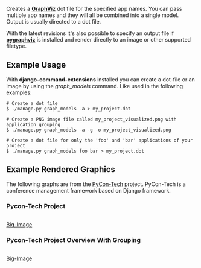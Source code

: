 Creates a **[GraphViz](http://www.graphviz.org/)** dot file for the specified app names.  You can pass multiple app names and they will all be combined into a single model.  Output is usually directed to a dot file.

With the latest revisions it's also possible to specify an output file if **[pygraphviz](https://networkx.lanl.gov/wiki/pygraphviz)** is installed and render directly to an image or other supported filetype.

## Example Usage ##

With **django-command-extensions** installed you can create a dot-file or an image by using the _graph\_models_ command. Like used in the following examples:

```
# Create a dot file
$ ./manage.py graph_models -a > my_project.dot
```
```
# Create a PNG image file called my_project_visualized.png with application grouping
$ ./manage.py graph_models -a -g -o my_project_visualized.png
```
```
# Create a dot file for only the 'foo' and 'bar' applications of your project
$ ./manage.py graph_models foo bar > my_project.dot
```

## Example Rendered Graphics ##

The following graphs are from the [PyCon-Tech](https://pycon.coderanger.net/) project.  PyCon-Tech is a conference management framework based on Django framework.

### Pycon-Tech Project ###
![![](http://ido.nl.eu.org/static/images/pycon_no_grouping_small.png)](http://ido.nl.eu.org/static/images/pycon_no_grouping.png)

[Big-Image](http://ido.nl.eu.org/static/images/pycon_no_grouping.png)

### Pycon-Tech Project Overview With Grouping ###
![![](http://ido.nl.eu.org/static/images/pycon_grouping_small.png)](http://ido.nl.eu.org/static/images/pycon_grouping.png)

[Big-Image](http://ido.nl.eu.org/static/images/pycon_grouping.png)